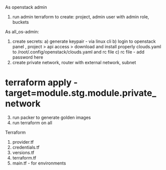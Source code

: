 As openstack admin
1. run admin terraform to create: project, admin user with admin role, buckets


As all_os-admin: 
1. create secrets: 
	a) generate keypair - via linux cli
	b) login to openstack panel , project > api access > download and install properly clouds.yaml to /root/.config/openstack/clouds.yaml and rc file
	c) rc file - add password here
2. create private network, router with external network, subnet
# terraform apply -target=module.stg.module.private_network
3. run packer to generate golden images
4. run terraform on all

Terraform
1. provider.tf
2. credentials.tf
3. versions.tf
4. terraform.tf
5. main.tf - for environments
